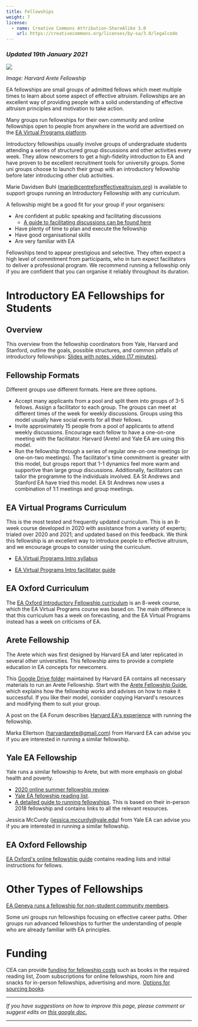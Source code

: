 ```yaml
---
title: Fellowships
weight: 7
license:
  - name: Creative Commons Attribution-ShareAlike 3.0
    url: https://creativecommons.org/licenses/by-sa/3.0/legalcode
---
```

### *Updated 19th January 2021*

<p class="large_image_wrapper">
<img src="/img/arete.png" />
</p>

*Image: Harvard Arete Fellowship*

EA fellowships are small groups of admitted fellows which meet multiple times to learn about some aspect of effective altruism. Fellowships are an excellent way of providing people with a solid understanding of effective altruism principles and motivation to take action.


Many groups run fellowships for their own community and online fellowships open to people from anywhere in the world are advertised on the <a target="_blank" href="https://www.effectivealtruism.org/virtual-programs/">EA Virtual Programs platform</a>.

Introductory fellowships usually involve groups of undergraduate students attending a series of structured group discussions and other activities every week. They allow newcomers to get a high-fidelity introduction to EA and have proven to be excellent recruitment tools for university groups. Some uni groups choose to launch their group with an introductory fellowship before later introducing other club activities.

Marie Davidsen Buhl (<a target="_blank" href="mailto:marie@centreforeffectivealtruism.org">marie@centreforeffectivealtruism.org</a>) is available to support groups running an Introductory Fellowship with any curriculum. 


A fellowship might be a good fit for your group if your organisers:

* Are confident at public speaking and facilitating discussions
   * <a target="_blank" href="https://resources.eahub.org/events/articles/discussion-tips/">A guide to facilitating discussions can be found here</a>  
* Have plenty of time to plan and execute the fellowship
* Have good organisational skills
* Are very familiar with EA

Fellowships tend to appear prestigious and selective. They often expect a high level of commitment from participants, who in turn expect facilitators to deliver a professional program. We recommend running a fellowship only if you are confident that you can organise it reliably throughout its duration.

 

# Introductory EA Fellowships for Students

## Overview

This overview from the fellowship coordinators from Yale, Harvard and Stanford, outline the goals, possible structures, and common pitfalls of introductory fellowships: <a target="_blank" href="https://docs.google.com/presentation/d/11jThtvCdCxV_PnXJ9Q05rX_zeMdV8bODp7TSYpTbmts/edit?usp=sharing">Slides with notes, <a target="_blank" href="https://drive.google.com/file/d/1-NnK5qeNPZ92HuO0fXceHP0yWWl1tb9o/view?usp=sharing">video (17 minutes)</a>.

## Fellowship Formats

Different groups use different formats. Here are three options.

* Accept many applicants from a pool and split them into groups of 3-5 fellows. Assign a facilitator to each group. The groups can meet at different times of the week for weekly discussions. Groups using this model usually have social events for all their fellows.  
* Invite approximately 15 people from a pool of applicants to attend weekly discussions. Encourage each fellow to have a one-on-one meeting with the facilitator. Harvard (Arete) and Yale EA are using this model.
* Run the fellowship through a series of regular one-on-one meetings (or one-on-two meetings). The facilitator's time commitment is greater with this model, but groups report that 1-1 dynamics feel more warm and supportive than large group discussions. Additionally, facilitators can tailor the programme to the individuals involved. EA St Andrews and Stanford EA have tried this model. EA St Andrews now uses a combination of 1:1 meetings and group meetings. 

## EA Virtual Programs Curriculum
This is the most tested and frequently updated curriculum. This is an 8-week course developed in 2020 with assistance from a variety of experts; trialed over 2020 and 2021; and updated based on this feedback. We think this fellowship is an excellent way to introduce people to effective altruism, and we encourage groups to consider using the curriculum. 

* <a target="_blank" href="https://docs.google.com/document/d/1__1SQRhsFjB-eoDVbaZaA4l8-BMu9wcBTOAD0kDewZY/edit?usp=sharing"> EA Virtual Programs Intro syllabus</a> 


* <a target="_blank" href="https://docs.google.com/document/d/1dkK95pNYxtEuMCRGQJh7fLrmkBmrcN9tN-iDaYGYApY/edit?usp=sharing"> EA Virtual Programs Intro facilitator guide </a>

## EA Oxford Curriculum

The <a target="_blank" href="https://drive.google.com/drive/folders/15HJdBYFyeyG9yVbJ_QDvm811A9IHnC4Y">EA Oxford Introductory Fellowship curriculum</a> is an 8-week course, which the EA Virtual Programs course was based on. The main difference is that this curriculum has a week on forecasting, and the EA Virtual Programs instead has a week on criticisms of EA. 


## Arete Fellowship

The Arete which was first designed by Harvard EA and later replicated in several other universities. This fellowship aims to provide a complete education in EA concepts for newcomers.

This <a target="_blank" href="https://drive.google.com/drive/folders/1BSwUdewEI_IIkx2jtHECbN4wkI4P8Afw">Google Drive folder</a> maintained by Harvard EA contains all necessary materials to run an Arete Fellowship. Start with the <a target="_blank" href="https://docs.google.com/document/d/1pW3eE_h5X7ec3_faP_Fw0e8rwk7Q1LVg6Wrq2JaY9ok/edit">Arete Fellowship Guide</a>, which explains how the fellowship works and advises on how to make it successful. If you like their model, consider copying Harvard's resources and modifying them to suit your group.

A post on the EA Forum describes <a target="_blank" href="https://forum.effectivealtruism.org/posts/4GkAtcMohxK2m2bXH/the-arete-fellowship">Harvard EA's experience</a> with running the fellowship.

Marka Ellertson (<a target="_blank" href="mailto:harvardarete@gmail.com ">harvardarete@gmail.com</a>) from Harvard EA can advise you if you are interested in running a similar fellowship.

## Yale EA Fellowship

Yale runs a similar fellowship to Arete, but with more emphasis on global health and poverty.

* <a target="_blank" href="https://forum.effectivealtruism.org/posts/N6cXCLDPKzoGiuDET/yale-ea-virtual-fellowship-retrospective-summer-2020"> 2020 online summer fellowship review</a>.
* <a target="_blank" href="https://docs.google.com/document/d/1raVC-VXqHsOo4ZT54nuec2b-G-0Zh9ca4ji3Yogw5J0/edit?">Yale EA fellowship reading list</a>. 
* <a target="_blank" href="https://forum.effectivealtruism.org/posts/suGcEobbHZZ4Gspeh/a-guide-to-effective-altruism-fellowships"> A detailed guide to running fellowships</a>. This is based on their in-person 2018 fellowship and contains links to all the relevant resources. 

Jessica McCurdy (<a target="_blank" href="mailto:jessica.mccurdy@yale.edu">jessica.mccurdy@yale.edu</a>) from Yale EA can advise you if you are interested in running a similar fellowship.

## EA Oxford Fellowship

<a target="_blank" href="https://docs.google.com/document/d/18RpfP_jf383dUUGUS_f2R__MI8kgwoKO0IQkiD4bFNs/edit">EA Oxford's online fellowship guide</a> contains reading lists and initial instructions for fellows. 


# Other Types of Fellowships

<a target="_blank" href="https://forum.effectivealtruism.org/posts/wv5GN9GuyXKjN7veq/ea-geneva-s-fellowship-a-fellowship-model-for-non-university">EA Geneva runs a fellowship for non-student community members</a>. 

Some uni groups run fellowships focusing on effective career paths. Other groups run advanced fellowships to further the understanding of people who are already familiar with EA principles.

# Funding

CEA can provide <a target="_blank" href="https://www.effectivealtruism.org/group-support-funding/">funding for fellowship costs</a> such as books in the required reading list, Zoom subscriptions for online fellowships, room hire and snacks for in-person fellowships, advertising and more. <a target="_blank" href="https://docs.google.com/document/d/10EZpgnI1y1N6wEkS4X0FhnCY65vQB0GHTIdhaLZXUyM/edit#">Options for sourcing books</a>. 


<hr>

*If you have suggestions on how to improve this page, please comment or suggest edits on*
<a target="_blank" href="https://docs.google.com/document/d/1qHh7j1JC70v2ey_dCc0PuwaBv0fQ-CmoahGjJZVySU0/edit#">*this google doc.*</a>

<hr>